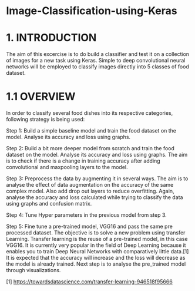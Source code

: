 # Image-Classification-using-Keras

# 1. INTRODUCTION
The aim of this excercise is to do build a classifier and test it on a collection of images for a new task using Keras. Simple to deep convolutional neural networks will be employed to classify images directly into 5 classes of food dataset.

# 1.1 OVERVIEW
In order to classify several food dishes into its respective categories, following strategy is being used:

Step 1: Build a simple baseline model and train the food dataset on the model. Analyse its accuracy and loss using graphs.

Step 2: Build a bit more deeper model from scratch and train the food dataset on the model. Analyse its accuracy and loss using graphs. The aim is to check if there is a change in training accuracy after adding convolutional and maxpooling layers to the model.

Step 3: Preprocess the data by augmenting it in several ways. The aim is to analyse the effect of data augmentation on the accuracy of the same complex model. Also add drop out layers to reduce overfitting. Again, analyse the accuracy and loss calculated while trying to classify the data using graphs and confusion matrix.

Step 4: Tune Hyper parameters in the previous model from step 3.

Step 5: Fine tune a pre-trained model, VGG16 and pass the same pre processed dataset. The objective is to solve a new problem using transfer Learning. Transfer learning is the reuse of a pre-trained model, in this case VGG16. It is currently very popular in the field of Deep Learning because it enables you to train Deep Neural Networks with comparatively little data.[1] It is expected that the accuracy will increase and the loss will decrease as the model is already trained. Next step is to analyse the pre_trained model through visualizations.

[1] https://towardsdatascience.com/transfer-learning-946518f95666

